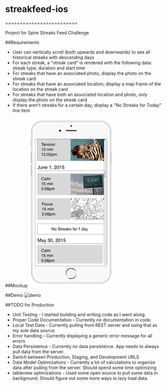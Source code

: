 # streakfeed-ios
=========================

Project for Spire Streaks Feed Challenge

##Requirements
* User can vertically scroll (both upwards and downwards) to see all historical streaks with descending days
* For each streak, a "streak card" is rendered with the following data: streak type, duration and start time
* For streaks that have an associated photo, display the photo on the streak card
* For streaks that have an associated location, display a map frame of the location on the streak card
* For streaks that have both an associated location and photo, only display the photo on the streak card
* If there aren't streaks for a certain day, display a "No Streaks for Today" line item

##Mockup
![mockup](assets/iOS_challenge_v1_mock_up.png)

##Demo
![demo](assets/demo.gif)

##TODO for Production
* Unit Testing - I started building and writing code as I went along.
* Proper Code Documentation - Currently no documentation in code.
* Local Test Data - Currently pulling from REST server and using that as my sole data source.
* Error handling - Currently displaying a generic error message for all errors
* Data Persistence - Currently no data persistence. App needs to always pull data from the server. 
* Switch between Production, Staging, and Development URLS
* Data Model Optimizations - Currently a lot of calculations to organize data after pulling from the server. Should spend some time optimizing
* tableview optimizations - Used some open source to pull some data in background. Should figure out some more ways to lazy load data.